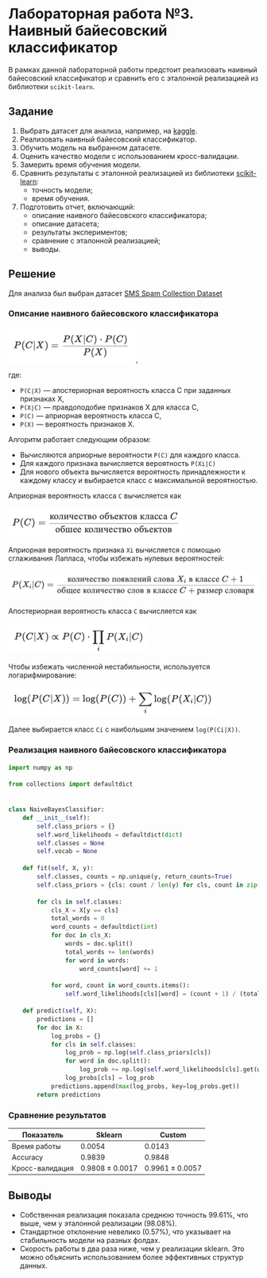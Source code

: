 # Лабораторная работа №3. Наивный байесовский классификатор

В рамках данной лабораторной работы предстоит реализовать наивный байесовский классификатор и сравнить его с эталонной реализацией из библиотеки `scikit-learn`.

## Задание

1. Выбрать датасет для анализа, например, на [kaggle](https://www.kaggle.com/datasets).
2. Реализовать наивный байесовский классификатор.
3. Обучить модель на выбранном датасете.
4. Оценить качество модели с использованием кросс-валидации.
5. Замерить время обучения модели.
6. Сравнить результаты с эталонной реализацией из библиотеки [scikit-learn](https://scikit-learn.org/stable/):
   * точность модели;
   * время обучения.
7. Подготовить отчет, включающий:
   * описание наивного байесовского классификатора;
   * описание датасета;
   * результаты экспериментов;
   * сравнение с эталонной реализацией;
   * выводы.

## Решение

Для анализа был выбран датасет [SMS Spam Collection Dataset](https://www.kaggle.com/datasets/uciml/sms-spam-collection-dataset)

### Описание наивного байесовского классификатора

![Формула Байеса](docs/bayes.png),

где:

* `P(C∣X)` — апостериорная вероятность класса C при заданных признаках X,
* `P(X∣C)` — правдоподобие признаков X для класса C,
* `P(C)` — априорная вероятность класса C,
* `P(X)` — вероятность признаков X.

Алгоритм работает следующим образом:

* Вычисляются априорные вероятности `P(C)` для каждого класса.
* Для каждого признака вычисляется вероятность `P(Xi|C)`
* Для нового объекта вычисляется вероятность принадлежности к каждому классу и выбирается класс с максимальной вероятностью.

Априорная вероятность класса `C` вычисляется как

![Априорная вероятность класса](docs/class_prior.png)

Априорная вероятность признака `Xi` вычисляется с помощью сглаживания Лапласа, чтобы избежать нулевых вероятностей:

![Априорная вероятность признака](docs/feature_prior.png)

Апостериорная вероятность класса `C` вычисляется как

![Апостериорная вероятность класса C](docs/class_aposter.png)

Чтобы избежать численной нестабильности, используется логарифмирование:

![Логарифмирование](docs/log.png)

Далее выбирается класс `Ci` с наибольшим значением `log(P(Ci|X))`. 

### Реализация наивного байесовского классификатора

```python
import numpy as np

from collections import defaultdict


class NaiveBayesClassifier:
    def __init__(self):
        self.class_priors = {}
        self.word_likelihoods = defaultdict(dict)
        self.classes = None
        self.vocab = None

    def fit(self, X, y):
        self.classes, counts = np.unique(y, return_counts=True)
        self.class_priors = {cls: count / len(y) for cls, count in zip(self.classes, counts)}

        for cls in self.classes:
            cls_X = X[y == cls]
            total_words = 0
            word_counts = defaultdict(int)
            for doc in cls_X:
                words = doc.split()
                total_words += len(words)
                for word in words:
                    word_counts[word] += 1

            for word, count in word_counts.items():
                self.word_likelihoods[cls][word] = (count + 1) / (total_words + len(word_counts))

    def predict(self, X):
        predictions = []
        for doc in X:
            log_probs = {}
            for cls in self.classes:
                log_prob = np.log(self.class_priors[cls])
                for word in doc.split():
                    log_prob += np.log(self.word_likelihoods[cls].get(word, 1e-6))
                log_probs[cls] = log_prob
            predictions.append(max(log_probs, key=log_probs.get))
        return predictions
```

### Сравнение результатов

| Показатель      | Sklearn         | Custom          |
|-----------------|-----------------|-----------------|
| Время работы    | 0.0054          | 0.0143          |
| Accuracy        | 0.9839          | 0.9848          |
| Кросс-валидация | 0.9808 ± 0.0017 | 0.9961 ± 0.0057 |

## Выводы

* Собственная реализация показала среднюю точность 99.61%, что выше, чем у эталонной реализации (98.08%).
* Стандартное отклонение невелико (0.57%), что указывает на стабильность модели на разных фолдах.
* Скорость работы в два раза ниже, чем у реализации sklearn. Это можно объяснить использованием более эффективных структур данных. 
